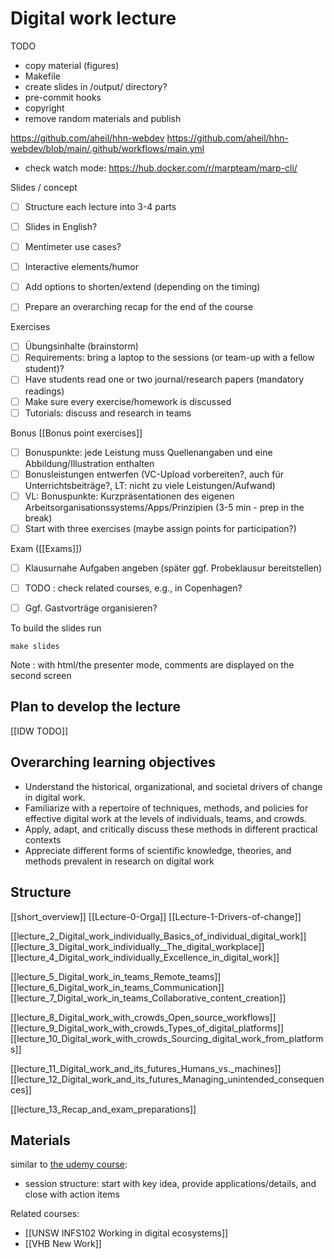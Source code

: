 # Digital work lecture

TODO
- copy material (figures)
- Makefile
- create slides in /output/ directory?
- pre-commit hooks
- copyright
- remove random materials and publish

https://github.com/aheil/hhn-webdev
https://github.com/aheil/hhn-webdev/blob/main/.github/workflows/main.yml

- check watch mode: https://hub.docker.com/r/marpteam/marp-cli/

Slides / concept
- [ ] Structure each lecture into 3-4 parts
- [ ] Slides in English?
- [ ] Mentimeter use cases?
- [ ] Interactive elements/humor
- [ ] Add options to shorten/extend (depending on the timing)

- [ ] Prepare an overarching recap for the end of the course

Exercises
- [ ] Übungsinhalte (brainstorm)
- [ ] Requirements: bring a laptop to the sessions (or team-up with a fellow student)?
- [ ] Have students read one or two journal/research papers (mandatory readings)
- [ ] Make sure every exercise/homework is discussed
- [ ] Tutorials: discuss and research in teams

Bonus [[Bonus point exercises]]
- [ ] Bonuspunkte: jede Leistung muss Quellenangaben und eine Abbildung/Illustration enthalten
- [ ] Bonusleistungen entwerfen (VC-Upload vorbereiten?, auch für Unterrichtsbeiträge?, LT: nicht zu viele Leistungen/Aufwand)
- [ ] VL: Bonuspunkte: Kurzpräsentationen des eigenen Arbeitsorganisationssystems/Apps/Prinzipien (3-5 min - prep in the break)
- [ ] Start with three exercises (maybe assign points for participation?)

Exam ([[Exams]])
- [ ] Klausurnahe Aufgaben angeben (später ggf. Probeklausur bereitstellen)


- [ ] TODO : check related courses, e.g., in Copenhagen?
- [ ] Ggf. Gastvorträge organisieren?

To build the slides run

```
make slides
```

Note : with html/the presenter mode, comments are displayed on the second screen

<!-- 
docker run --rm --init -v $PWD:/home/marp/app/ -e LANG=$LANG -e MARP_USER="$(id -u):$(id -g)" marpteam/marp-cli lecture_0_orga.md --theme-set theme.css --html --allow-local-files
docker run --rm --init -v $PWD:/home/marp/app/ -e LANG=$LANG -e MARP_USER="$(id -u):$(id -g)" marpteam/marp-cli lecture_1_Introduction_Drivers_of_change_in_digital_work.md --theme-set theme.css --html --allow-local-files

docker run --rm --init -v $PWD:/home/marp/app/ -e LANG=$LANG -e MARP_USER="$(id -u):$(id -g)" marpteam/marp-cli lecture_0_orga.md --theme-set theme.css --pdf --allow-local-files
docker run --rm --init -v $PWD:/home/marp/app/ -e LANG=$LANG -e MARP_USER="$(id -u):$(id -g)" marpteam/marp-cli lecture_1_Introduction_Drivers_of_change_in_digital_work.md --theme-set theme.css --pdf --allow-local-files

docker run --rm --init -v $PWD:/home/marp/app/ -e LANG=$LANG -e MARP_USER="$(id -u):$(id -g)" marpteam/marp-cli short_overview.md --theme-set theme.css --pdf --allow-local-files
docker run --rm --init -v $PWD:/home/marp/app/ -e LANG=$LANG -e MARP_USER="$(id -u):$(id -g)" marpteam/marp-cli short_overview.md --theme-set theme.css --html --allow-local-files
docker run --rm --init -v $PWD:/home/marp/app/ -e LANG=$LANG -e MARP_USER="$(id -u):$(id -g)" marpteam/marp-cli short_overview.md --theme-set theme.css --pptx --allow-local-files
 -->


<!-- 
Goal:
- grow/develop your system and share insights
- don't just observe the world, but understand methods

At some point: consider developing an open-source textbook (Blair Wang may be interested)

Perspectives: theory, method/techniques (skills), design, policy
Manage expectations: selection of topics (ask students for gaps/additions at the end?)
Adopt different perspectives: students as... a digital worker, a work manager, a designer of work technology, a regulator, ... (in a traditional organization or in a new/emergent form)
TBD: "Work with technology" is part of all areas?

- my role: not a lexicon, but facilitating discourse, ideally you can provide feedback (how: link)
-> Goal: toolkit for graduate students (we are particularly interested in the design areas - the ones that we can influence)
-> Individual experimentation mindset (especially when the state of the evidence is complicated)
-> dissoticate: which tools/techniques are appropriate for specific situations, what are the underlying mechanisms, the corresponding evidence, associated tools (theories)
-> under which circumstances can the methods be applied, how should users be trained?
-> Was macht die Praxis (als valide Frage)? Was wären bessere Optionen? (Bescheidenheit ist für Wissenschaft und Praxis angebracht)
--> 



## Plan to develop the lecture

[[IDW TODO]]

## Overarching learning objectives

- Understand the historical, organizational, and societal drivers of change in digital work.
- Familiarize with a repertoire of techniques, methods, and policies for effective digital work at the levels of individuals, teams, and crowds.
- Apply, adapt, and critically discuss these methods in different practical contexts
- Appreciate different forms of scientific knowledge, theories, and methods prevalent in research on digital work

## Structure
[[short_overview]]
[[Lecture-0-Orga]]
[[Lecture-1-Drivers-of-change]]

[[lecture_2_Digital_work_individually_Basics_of_individual_digital_work]]
[[lecture_3_Digital_work_individually__The_digital_workplace]]
[[lecture_4_Digital_work_individually_Excellence_in_digital_work]]

[[lecture_5_Digital_work_in_teams_Remote_teams]]
[[lecture_6_Digital_work_in_teams_Communication]]
[[lecture_7_Digital_work_in_teams_Collaborative_content_creation]]

[[lecture_8_Digital_work_with_crowds_Open_source_workflows]]
[[lecture_9_Digital_work_with_crowds_Types_of_digital_platforms]]
[[lecture_10_Digital_work_with_crowds_Sourcing_digital_work_from_platforms]]

[[lecture_11_Digital_work_and_its_futures_Humans_vs._machines]]
[[lecture_12_Digital_work_and_its_futures_Managing_unintended_consequences]]

[[lecture_13_Recap_and_exam_preparations]]

## Materials

similar to [the udemy course](https://www.udemy.com/course/29-big-ideas-for-getting-things-done/learn/lecture/26821690#overview):
- session structure: start with key idea, provide applications/details, and close with action items

Related courses:
- [[UNSW INFS102 Working in digital ecosystems]]
- [[VHB New Work]]
